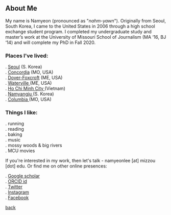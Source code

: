 
## About Me
My name is Namyeon (pronounced as "_nahm-yawn_"). Originally from Seoul, South Korea, I came to the United States in 2006 through a high school exchange student program. I completed my undergraduate study and master’s work at the University of Missouri School of Journalism (MA ‘16, BJ ‘14) and will complete my PhD in Fall 2020. 

### Places I've lived: 

. <a href="https://goo.gl/maps/eefhzatKQrN4M8Fg6" target="_blank">Seoul</a> (S. Korea) <br>
. <a href="https://goo.gl/maps/A6NWSttJozkKNAWWA" target="_blank">Concordia</a> (MO, USA)<br>
. <a href="https://goo.gl/maps/wGnR9ggN5DRXt5KX7" target="_blank">Dover-Foxcroft</a> (ME, USA)<br>
. <a href="https://goo.gl/maps/GnQaguvzDvdPdW5W8" target="_blank">Waterville </a> (ME, USA)<br>
. <a href="https://goo.gl/maps/P91VzKxZWfVFLmzv5" target="_blank">Ho Chi Minh City </a> (Vietnam)<br>
. <a href="https://goo.gl/maps/TXGsHFNY9wBcmhKG9" target="_blank">Namyangju </a> (S. Korea)<br>
. <a href="https://goo.gl/maps/zRvKVVgGj1BgAcao9" target="_blank">Columbia </a> (MO, USA)<br>

### Things I like: 

. running<br>
. reading<br>
. baking<br>
. music<br>
. mossy woods & big rivers<br>
. MCU movies<br>

If you're interested in my work, then let's talk - namyeonlee [at] mizzou [dot] edu. 
Or find me on other online presences: 

. <a href="https://scholar.google.com/citations?user=e9AxEE4AAAAJ&hl=en"> Google scholar</a> <br>
. <a href="https://orcid.org/0000-0002-1771-0311"> ORCID id</a> <br>
. <a href="https://www.twitter.com/namyeon_lee/">Twitter</a> <br>
. <a href="https://www.instagram.com/namyeon.lee/">Instagram</a> <br>
. <a href="https://www.facebook.com/namyeon.lee"> Facebook</a><br>



[back](./)




